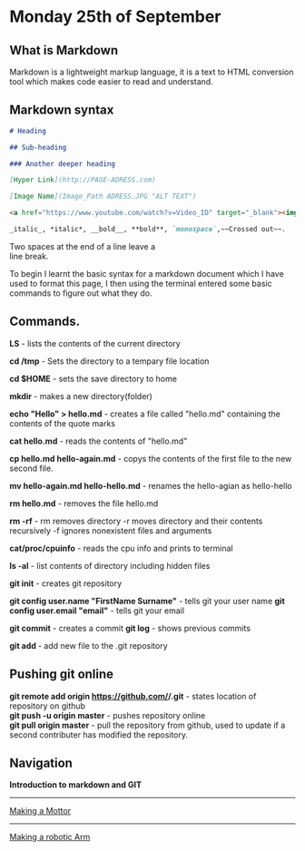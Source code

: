 # Monday 25th of September  
## What is Markdown  
Markdown is a lightweight markup language, it is a text to HTML conversion tool which makes code easier to read and understand.

## Markdown syntax

```md
# Heading

## Sub-heading

### Another deeper heading

[Hyper Link](http://PAGE-ADRESS.com)

[Image Name](Image_Path ADRESS.JPG "ALT TEXT")

<a href="https://www.youtube.com/watch?v=Video_ID" target="_blank"><img src="http://img.youtube.com/vi/Video_ID/0.jpg" alt="ALT TEXT" width="640" height="360" border="0" /></a>

_italic_, *italic*, __bold__, **bold**, `monospace`,~~Crossed out~~.
```
Two spaces at the end of a line leave a  
line break.

To begin I learnt the basic syntax for a markdown document which I have used to format this page, I then using the terminal entered some basic commands to figure out what they do. 
 
## Commands.  
__LS__ - lists the contents of the current directory

__cd /tmp__ - Sets the directory to a tempary file location

__cd $HOME__ - sets the save directory to home

__mkdir__ - makes a new directory(folder)

__echo "Hello" > hello.md__ - creates a file called "hello.md" containing the contents of the quote marks

__cat hello.md__ - reads the contents of "hello.md"

__cp hello.md hello-again.md__ - copys the contents of the first file to the new second file.

__mv hello-again.md hello-hello.md__ - renames the hello-agian as hello-hello

__rm hello.md__ - removes the file hello.md

__rm -rf__ - rm removes directory -r moves directory and their contents recursively -f ignores nonexistent files and arguments

__cat/proc/cpuinfo__ - reads the cpu info and prints to terminal

__ls -al__ - list contents of directory including hidden files

__git init__ - creates git repository

__git config user.name "FirstName Surname"__ - tells git your user name
__git config user.email "email"__ - tells git your email

__git commit__ - creates a commit
__git log__ - shows previous commits

__git add <FILE>__ - add new file to the .git repository

## Pushing git online
__git remote add origin https://github.com/<UserName>/<RepositoryName>.git__ - states location of repository on github  
__git push -u origin master__ - pushes repository online  
__git pull origin master__ - pull the repository from github, used to update if a second contributer has modified the repository.

## Navigation
__Introduction to markdown and GIT__
***
[Making a Mottor](https://github.com/AandJ/ROCO222/blob/master/journal-2.md)
***
[Making a robotic Arm](https://github.com/AandJ/ROCO222/blob/master/journal-3.md)
